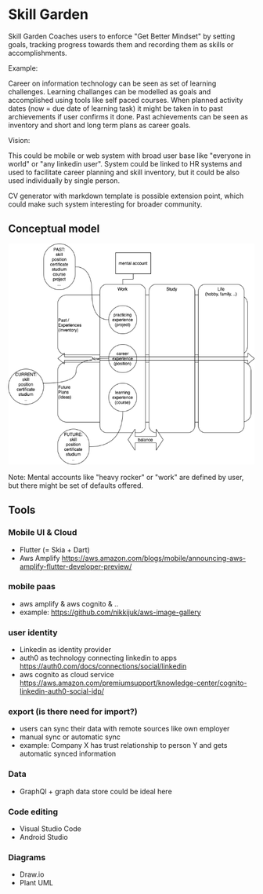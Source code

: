 # Skill Garden

Skill Garden Coaches users to enforce "Get Better Mindset" by setting goals, tracking progress towards them and recording them as skills or accomplishments. 

Example: 

Career on information technology can be seen as set of learning challenges. Learning challanges can be modelled as goals and accomplished using tools like self paced courses. When planned activity dates (now = due date of learning task) it might be taken in to past archievements if user confirms it done. Past achievements can be seen as inventory and short and long term plans as career goals. 

Vision:

This could be mobile or web system with broad user base like "everyone in world" or "any linkedin user". System could be linked to HR systems and used to facilitate career planning and skill inventory, but it could be also used individually by single person. 

CV generator with markdown template is possible extension point, which could make such system interesting for broader community.

## Conceptual model

![central ideas](diagrams/skill-metafors.png)

Note: Mental accounts like "heavy rocker" or "work" are defined by user, but there might be set of defaults offered.

## Tools

### Mobile UI & Cloud

- Flutter (= Skia + Dart)
- Aws Amplify https://aws.amazon.com/blogs/mobile/announcing-aws-amplify-flutter-developer-preview/

### mobile paas 

- aws amplify & aws cognito & ..
- example: https://github.com/nikkijuk/aws-image-gallery

### user identity

- Linkedin as identity provider
- auth0 as technology connecting linkedin to apps https://auth0.com/docs/connections/social/linkedin
- aws cognito as cloud service https://aws.amazon.com/premiumsupport/knowledge-center/cognito-linkedin-auth0-social-idp/

### export (is there need for import?)

- users can sync their data with remote sources like own employer
- manual sync or automatic sync
- example: Company X has trust relationship to person Y and gets automatic synced information 

### Data

- GraphQl + graph data store could be ideal here 

### Code editing

- Visual Studio Code
- Android Studio

### Diagrams

- Draw.io
- Plant UML

